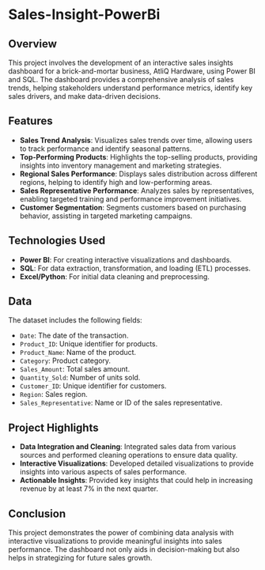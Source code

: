 # Sales-Insight-PowerBi


## Overview
This project involves the development of an interactive sales insights dashboard for a brick-and-mortar business, AtliQ Hardware, using Power BI and SQL. The dashboard provides a comprehensive analysis of sales trends, helping stakeholders understand performance metrics, identify key sales drivers, and make data-driven decisions.

## Features
- **Sales Trend Analysis**: Visualizes sales trends over time, allowing users to track performance and identify seasonal patterns.
- **Top-Performing Products**: Highlights the top-selling products, providing insights into inventory management and marketing strategies.
- **Regional Sales Performance**: Displays sales distribution across different regions, helping to identify high and low-performing areas.
- **Sales Representative Performance**: Analyzes sales by representatives, enabling targeted training and performance improvement initiatives.
- **Customer Segmentation**: Segments customers based on purchasing behavior, assisting in targeted marketing campaigns.

## Technologies Used
- **Power BI**: For creating interactive visualizations and dashboards.
- **SQL**: For data extraction, transformation, and loading (ETL) processes.
- **Excel/Python**: For initial data cleaning and preprocessing.

## Data
The dataset includes the following fields:
- `Date`: The date of the transaction.
- `Product_ID`: Unique identifier for products.
- `Product_Name`: Name of the product.
- `Category`: Product category.
- `Sales_Amount`: Total sales amount.
- `Quantity_Sold`: Number of units sold.
- `Customer_ID`: Unique identifier for customers.
- `Region`: Sales region.
- `Sales_Representative`: Name or ID of the sales representative.

## Project Highlights
- **Data Integration and Cleaning**: Integrated sales data from various sources and performed cleaning operations to ensure data quality.
- **Interactive Visualizations**: Developed detailed visualizations to provide insights into various aspects of sales performance.
- **Actionable Insights**: Provided key insights that could help in increasing revenue by at least 7% in the next quarter.


## Conclusion
This project demonstrates the power of combining data analysis with interactive visualizations to provide meaningful insights into sales performance. The dashboard not only aids in decision-making but also helps in strategizing for future sales growth.

